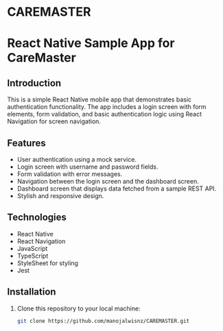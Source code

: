 # CAREMASTER

# React Native Sample App for CareMaster

## Introduction

This is a simple React Native mobile app that demonstrates basic authentication functionality. The app includes a login screen with form elements, form validation, and basic authentication logic using React Navigation for screen navigation.

## Features

- User authentication using a mock service.
- Login screen with username and password fields.
- Form validation with error messages.
- Navigation between the login screen and the dashboard screen.
- Dashboard screen that displays data fetched from a sample REST API.
- Stylish and responsive design.

## Technologies

- React Native
- React Navigation
- JavaScript
- TypeScript
- StyleSheet for styling
- Jest

## Installation

1. Clone this repository to your local machine:

   ```bash
   git clone https://github.com/manojalwisnz/CAREMASTER.git
